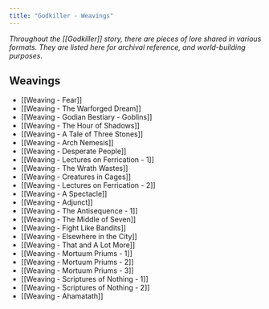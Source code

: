 ```yaml
---
title: "Godkiller - Weavings"
---
```

*Throughout the [[Godkiller]] story, there are pieces of lore shared in various formats. They are listed here for archival reference, and world-building purposes.*

## Weavings
- [[Weaving - Fear]]
- [[Weaving - The Warforged Dream]]
- [[Weaving - Godian Bestiary - Goblins]]
- [[Weaving - The Hour of Shadows]]
- [[Weaving - A Tale of Three Stones]] 
- [[Weaving - Arch Nemesis]]
- [[Weaving - Desperate People]]
- [[Weaving - Lectures on Ferrication - 1]]
- [[Weaving - The Wrath Wastes]]
- [[Weaving - Creatures in Cages]]
- [[Weaving - Lectures on Ferrication - 2]]
- [[Weaving - A Spectacle]]
- [[Weaving - Adjunct]]
- [[Weaving - The Antisequence - 1]]
- [[Weaving - The Middle of Seven]]
- [[Weaving - Fight Like Bandits]]
- [[Weaving - Elsewhere in the City]]
- [[Weaving - That and A Lot More]]
- [[Weaving - Mortuum Priums - 1]]
- [[Weaving - Mortuum Priums - 2]]
- [[Weaving - Mortuum Priums - 3]]
- [[Weaving - Scriptures of Nothing - 1]]
- [[Weaving - Scriptures of Nothing - 2]]
- [[Weaving - Ahamatath]]